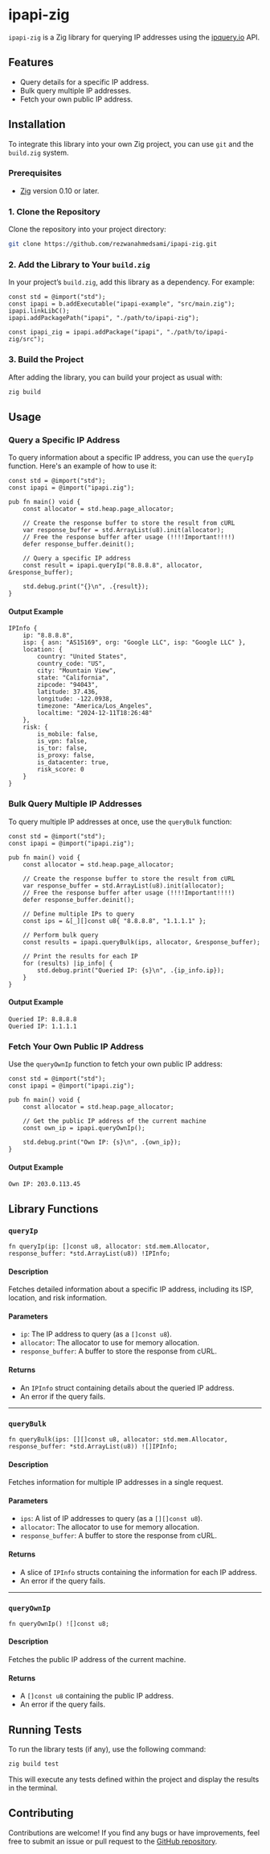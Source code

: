 # ipapi-zig

`ipapi-zig` is a Zig library for querying IP addresses using the [ipquery.io](https://ipquery.io) API.

## Features

- Query details for a specific IP address.
- Bulk query multiple IP addresses.
- Fetch your own public IP address.

## Installation

To integrate this library into your own Zig project, you can use `git` and the `build.zig` system.

### Prerequisites

- [Zig](https://ziglang.org/download/) version 0.10 or later.

### 1. Clone the Repository

Clone the repository into your project directory:

```bash
git clone https://github.com/rezwanahmedsami/ipapi-zig.git
```

### 2. Add the Library to Your `build.zig`

In your project’s `build.zig`, add this library as a dependency. For example:

```zig
const std = @import("std");
const ipapi = b.addExecutable("ipapi-example", "src/main.zig");
ipapi.linkLibC();
ipapi.addPackagePath("ipapi", "./path/to/ipapi-zig");

const ipapi_zig = ipapi.addPackage("ipapi", "./path/to/ipapi-zig/src");
```

### 3. Build the Project

After adding the library, you can build your project as usual with:

```bash
zig build
```

## Usage

### Query a Specific IP Address

To query information about a specific IP address, you can use the `queryIp` function. Here's an example of how to use it:

```zig
const std = @import("std");
const ipapi = @import("ipapi.zig");

pub fn main() void {
    const allocator = std.heap.page_allocator;

    // Create the response buffer to store the result from cURL
    var response_buffer = std.ArrayList(u8).init(allocator);
    // Free the response buffer after usage (!!!!Important!!!!)
    defer response_buffer.deinit();
    
    // Query a specific IP address
    const result = ipapi.queryIp("8.8.8.8", allocator, &response_buffer);
    
    std.debug.print("{}\n", .{result});
}
```

#### Output Example
```plaintext
IPInfo {
    ip: "8.8.8.8",
    isp: { asn: "AS15169", org: "Google LLC", isp: "Google LLC" },
    location: {
        country: "United States",
        country_code: "US",
        city: "Mountain View",
        state: "California",
        zipcode: "94043",
        latitude: 37.436,
        longitude: -122.0938,
        timezone: "America/Los_Angeles",
        localtime: "2024-12-11T18:26:48"
    },
    risk: {
        is_mobile: false,
        is_vpn: false,
        is_tor: false,
        is_proxy: false,
        is_datacenter: true,
        risk_score: 0
    }
}
```

### Bulk Query Multiple IP Addresses

To query multiple IP addresses at once, use the `queryBulk` function:

```zig
const std = @import("std");
const ipapi = @import("ipapi.zig");

pub fn main() void {
    const allocator = std.heap.page_allocator;

    // Create the response buffer to store the result from cURL
    var response_buffer = std.ArrayList(u8).init(allocator);
    // Free the response buffer after usage (!!!!Important!!!!)
    defer response_buffer.deinit();
    
    // Define multiple IPs to query
    const ips = &[_][]const u8{ "8.8.8.8", "1.1.1.1" };
    
    // Perform bulk query
    const results = ipapi.queryBulk(ips, allocator, &response_buffer);
    
    // Print the results for each IP
    for (results) |ip_info| {
        std.debug.print("Queried IP: {s}\n", .{ip_info.ip});
    }
}
```

#### Output Example
```plaintext
Queried IP: 8.8.8.8
Queried IP: 1.1.1.1
```

### Fetch Your Own Public IP Address

Use the `queryOwnIp` function to fetch your own public IP address:

```zig
const std = @import("std");
const ipapi = @import("ipapi.zig");

pub fn main() void {
    const allocator = std.heap.page_allocator;
    
    // Get the public IP address of the current machine
    const own_ip = ipapi.queryOwnIp();
    
    std.debug.print("Own IP: {s}\n", .{own_ip});
}
```

#### Output Example
```plaintext
Own IP: 203.0.113.45
```

## Library Functions

### `queryIp`

```zig
fn queryIp(ip: []const u8, allocator: std.mem.Allocator, response_buffer: *std.ArrayList(u8)) !IPInfo;
```

#### Description

Fetches detailed information about a specific IP address, including its ISP, location, and risk information.

#### Parameters

- `ip`: The IP address to query (as a `[]const u8`).
- `allocator`: The allocator to use for memory allocation.
- `response_buffer`: A buffer to store the response from cURL.

#### Returns

- An `IPInfo` struct containing details about the queried IP address.
- An error if the query fails.

---

### `queryBulk`

```zig
fn queryBulk(ips: [][]const u8, allocator: std.mem.Allocator, response_buffer: *std.ArrayList(u8)) ![]IPInfo;
```

#### Description

Fetches information for multiple IP addresses in a single request.

#### Parameters

- `ips`: A list of IP addresses to query (as a `[][]const u8`).
- `allocator`: The allocator to use for memory allocation.
- `response_buffer`: A buffer to store the response from cURL.

#### Returns

- A slice of `IPInfo` structs containing the information for each IP address.
- An error if the query fails.

---

### `queryOwnIp`

```zig
fn queryOwnIp() ![]const u8;
```

#### Description

Fetches the public IP address of the current machine.

#### Returns

- A `[]const u8` containing the public IP address.
- An error if the query fails.

## Running Tests

To run the library tests (if any), use the following command:

```bash
zig build test
```

This will execute any tests defined within the project and display the results in the terminal.

## Contributing

Contributions are welcome! If you find any bugs or have improvements, feel free to submit an issue or pull request to the [GitHub repository](https://github.com/rezwanahmedsami/ipapi-zig).